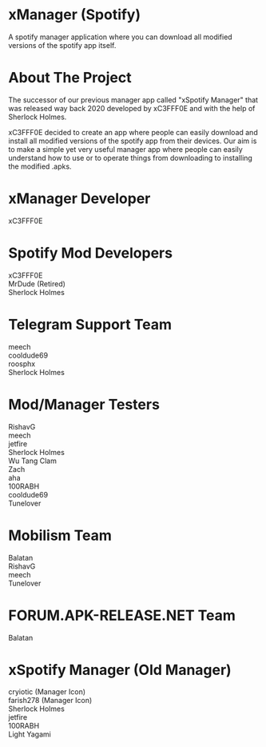 # xManager (Spotify)

A spotify manager application where you can download all modified versions of the spotify app itself.

# About The Project

The successor of our previous manager app called "xSpotify Manager" that was released way back 2020 developed by xC3FFF0E and with the help of Sherlock Holmes.

xC3FFF0E decided to create an app where people can easily download and install all modified versions of the spotify app from their devices. Our aim is to make a simple yet very useful manager app where people can easily understand how to use or to operate things from downloading to installing the modified .apks.

# xManager Developer

xC3FFF0E  

# Spotify Mod Developers  

xC3FFF0E  
MrDude (Retired)  
Sherlock Holmes  

# Telegram Support Team  

meech  
cooldude69  
roosphx  
Sherlock Holmes  

# Mod/Manager Testers  

RishavG  
meech  
jetfire  
Sherlock Holmes  
Wu Tang Clam  
Zach  
aha  
100RABH  
cooldude69  
Tunelover  

# Mobilism Team  

Balatan  
RishavG  
meech  
Tunelover  

# FORUM.APK-RELEASE.NET Team  

Balatan  

# xSpotify Manager (Old Manager)  

cryiotic (Manager Icon)  
farish278 (Manager Icon)  
Sherlock Holmes  
jetfire  
100RABH  
Light Yagami  
